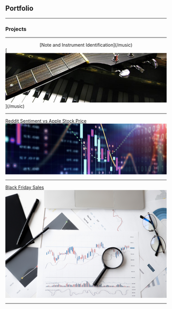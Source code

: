## Portfolio

---

### Projects


---
<center>[Note and Instrument Identification](/music)</center>
[<img src="images/guitar_piano_cropped.jpg?raw=true"/>](/music)

---
[Reddit Sentiment vs Apple Stock Price](/sample_page)
<img src="images/stock_better_cropped.jpg?raw=true"/>

---
[Black Friday Sales](/black_friday)
<img src="images/stock-stock-image.jpg?raw=true"/>



---
<!-- Remove above link if you don't want to attibute -->
